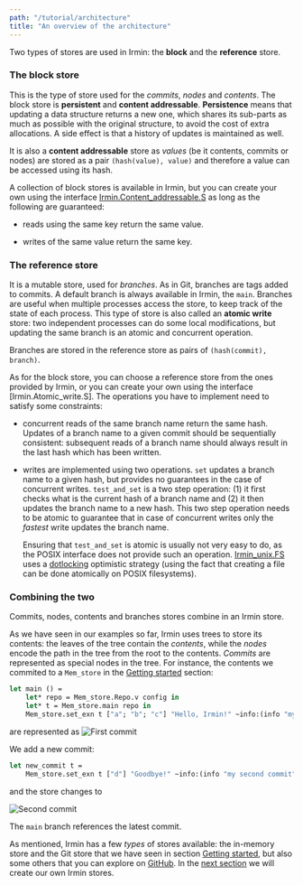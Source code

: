 ```yaml
---
path: "/tutorial/architecture"
title: "An overview of the architecture"
---
```


Two types of stores are used in Irmin: the **block** and the **reference**
store.

### The block store

This is the type of store used for the _commits_, _nodes_ and _contents_. The
block store is **persistent** and **content addressable**. **Persistence** means
that updating a data structure returns a new one, which shares its sub-parts as
much as possible with the original structure, to avoid the cost of extra
allocations. A side effect is that a history of updates is maintained as well.

It is also a **content addressable** store as _values_ (be it contents, commits
or nodes) are stored as a pair `(hash(value), value)` and therefore a value can
be accessed using its hash.

A collection of block stores is available in Irmin, but you can create your own
using the interface [Irmin.Content_addressable.S] as long as the following
are guaranteed:

- reads using the same key return the same value.

- writes of the same value return the same key.

### The reference store

It is a mutable store, used for _branches_. As in Git, branches are tags added
to commits. A default branch is always available in Irmin, the `main`.
Branches are useful when multiple processes access the store, to keep track of
the state of each process. This type of store is also called an **atomic write**
store: two independent processes can do some local modifications, but updating
the same branch is an atomic and concurrent operation.

Branches are stored in the reference store as pairs of `(hash(commit), branch)`.

As for the block store, you can choose a reference store from the ones provided
by Irmin, or you can create your own using the interface
[Irmin.Atomic_write.S]. The operations you have to implement need to satisfy
some constraints:

- concurrent reads of the same branch name return the same hash. Updates of a
  branch name to a given commit should be sequentially consistent: subsequent
  reads of a branch name should always result in the last hash which has been
  written.

- writes are implemented using two operations. `set` updates a branch name to a
  given hash, but provides no guarantees in the case of concurrent writes.
  `test_and_set` is a two step operation: (1) it first checks what is the
  current hash of a branch name and (2) it then updates the branch name to a new
  hash. This two step operation needs to be atomic to guarantee that in case of
  concurrent writes only the _fastest_ write updates the branch name.

  Ensuring that `test_and_set` is atomic is usually not very easy to do, as the
  POSIX interface does not provide such an operation. [Irmin_unix.FS] uses a
  [dotlocking] optimistic strategy (using the fact that creating a file can be
  done atomically on POSIX filesystems).

### Combining the two

Commits, nodes, contents and branches stores combine in an Irmin store.

As we have seen in our examples so far, Irmin uses trees to store its contents:
the leaves of the tree contain the _contents_, while the _nodes_ encode the path
in the tree from the root to the contents. _Commits_ are represented as special
nodes in the tree. For instance, the contents we commited to a `Mem_store` in
the [Getting started](/tutorial/getting-started) section:

```ocaml
let main () =
    let* repo = Mem_store.Repo.v config in
    let* t = Mem_store.main repo in
    Mem_store.set_exn t ["a"; "b"; "c"] "Hello, Irmin!" ~info:(info "my first commit")
```

are represented as ![First commit](images/first.png)

We add a new commit:

```ocaml
let new_commit t =
    Mem_store.set_exn t ["d"] "Goodbye!" ~info:(info "my second commit")
```

and the store changes to

![Second commit](images/second.png)

The `main` branch references the latest commit.

As mentioned, Irmin has a few _types_ of stores available: the in-memory store
and the Git store that we have seen in section
[Getting started](/tutorial/getting-started), but also some others that you can
explore on [GitHub][github]. In the [next section](/tutorial/backend) we will
create our own Irmin stores.

<!-- prettier-ignore-start -->
[github]: https://github.com/mirage/irmin/tree/main/src
[Irmin.Content_addressable.S]: https://mirage.github.io/irmin/irmin/Irmin/module-type-Content_addressable/module-type-S/index.html
[Irmin.ATOMIC_WRITE_STORE]: https://mirage.github.io/irmin/irmin/Irmin/module-type-Atomic_write/module-type-S/index.html
[dotlocking]: http://wiki.call-cc.org/eggref/4/dot-locking
[Irmin_unix.FS]: https://mirage.github.io/irmin/irmin-unix/Irmin_unix/FS/index.html

<!-- prettier-ignore-end -->

